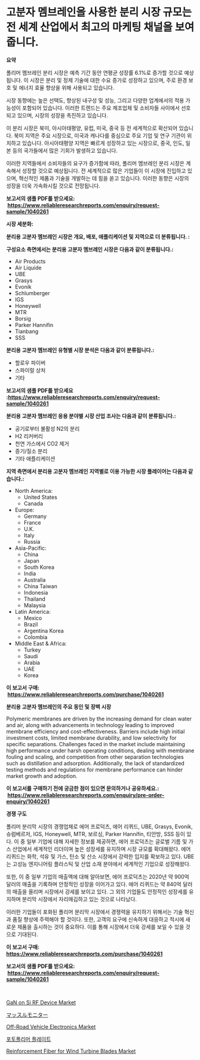 <p><h1>고분자 멤브레인을 사용한 분리 시장 규모는 전 세계 산업에서 최고의 마케팅 채널을 보여줍니다.</h1></p><p><strong>요약</strong></p>
<p><p>폴리머 멤브레인 분리 시장은 예측 기간 동안 연평균 성장률 6.1%로 증가할 것으로 예상됩니다. 이 시장은 분리 및 정제 기술에 대한 수요 증가로 성장하고 있으며, 주로 환경 보호 및 에너지 효율 향상을 위해 사용되고 있습니다.</p><p>시장 동향에는 높은 선택도, 향상된 내구성 및 성능, 그리고 다양한 업계에서의 적용 가능성이 포함되어 있습니다. 이러한 트렌드는 주요 제조업체 및 소비자들 사이에서 선호되고 있으며, 시장의 성장을 촉진하고 있습니다.</p><p>이 분리 시장은 북미, 아시아태평양, 유럽, 미국, 중국 등 전 세계적으로 확산되어 있습니다. 북미 지역은 주요 시장으로, 미국과 캐나다를 중심으로 주요 기업 및 연구 기관이 위치하고 있습니다. 아시아태평양 지역은 빠르게 성장하고 있는 시장으로, 중국, 인도, 일본 등의 국가들에서 많은 기회가 발생하고 있습니다.</p><p>이러한 지역들에서 소비자들의 요구가 증가함에 따라, 폴리머 멤브레인 분리 시장은 계속해서 성장할 것으로 예상됩니다. 전 세계적으로 많은 기업들이 이 시장에 진입하고 있으며, 혁신적인 제품과 기술을 개발하는 데 힘을 쏟고 있습니다. 이러한 동향은 시장의 성장을 더욱 가속화시킬 것으로 전망됩니다.</p></p>
<p><strong>보고서의 샘플 PDF를 받으세요: &nbsp;<a href="https://www.reliableresearchreports.com/enquiry/request-sample/1040261">https://www.reliableresearchreports.com/enquiry/request-sample/1040261</a></strong></p>
<p><strong>시장 세분화:</strong></p>
<p><strong> 분리용 고분자 멤브레인 시장은 개요, 배포, 애플리케이션 및 지역으로 더 분류됩니다. :</strong></p>
<p><strong>구성요소 측면에서는 분리용 고분자 멤브레인 시장은 다음과 같이 분류됩니다.:</strong></p>
<p><ul><li>Air Products</li><li>Air Liquide</li><li>UBE</li><li>Grasys</li><li>Evonik</li><li>Schlumberger</li><li>IGS</li><li>Honeywell</li><li>MTR</li><li>Borsig</li><li>Parker Hannifin</li><li>Tianbang</li><li>SSS</li></ul></p>
<p><strong> 분리용 고분자 멤브레인 유형별 시장 분석은 다음과 같이 분류됩니다.:</strong></p>
<p><ul><li>할로우 파이버</li><li>스파이럴 상처</li><li>기타</li></ul></p>
<p><strong>보고서의 샘플 PDF를 받으세요 :<a href="https://www.reliableresearchreports.com/enquiry/request-sample/1040261">https://www.reliableresearchreports.com/enquiry/request-sample/1040261</a></strong></p>
<p><strong> 분리용 고분자 멤브레인 응용 분야별 시장 산업 조사는 다음과 같이 분류됩니다.:</strong></p>
<p><ul><li>공기로부터 불활성 N2의 분리</li><li>H2 리커버리</li><li>천연 가스에서 CO2 제거</li><li>증기/질소 분리</li><li>기타 애플리케이션</li></ul></p>
<p><strong>지역 측면에서 분리용 고분자 멤브레인 지역별로 이용 가능한 시장 플레이어는 다음과 같습니다.:</strong></p>
<p><ul>
    <li>
        North America:
        <ul>
            <li>United States</li>
            <li>Canada</li>
        </ul>
    </li>
    <li>
        Europe:
        <ul>
            <li>Germany</li>
            <li>France</li>
            <li>U.K.</li>
            <li>Italy</li>
            <li>Russia</li>
        </ul>
    </li>
    <li>
        Asia-Pacific:
        <ul>
            <li>China</li>
            <li>Japan</li>
            <li>South Korea</li>
            <li>India</li>
            <li>Australia</li>
            <li>China Taiwan</li>
            <li>Indonesia</li>
            <li>Thailand</li>
            <li>Malaysia</li>
        </ul>
    </li>
    <li>
        Latin America:
        <ul>
            <li>Mexico</li>
            <li>Brazil</li>
            <li>Argentina Korea</li>
            <li>Colombia</li>
        </ul>
    </li>
    <li>
        Middle East & Africa:
        <ul>
            <li>Turkey</li>
            <li>Saudi</li>
            <li>Arabia</li>
            <li>UAE</li>
            <li>Korea</li>
        </ul>
    </li>
    </ul></p>
<p><strong>이 보고서 구매: &nbsp;<a href="https://www.reliableresearchreports.com/purchase/1040261">https://www.reliableresearchreports.com/purchase/1040261</a></strong></p>
<p><strong>분리용 고분자 멤브레인의 주요 동인 및 장벽 시장</strong></p>
<p><p>Polymeric membranes are driven by the increasing demand for clean water and air, along with advancements in technology leading to improved membrane efficiency and cost-effectiveness. Barriers include high initial investment costs, limited membrane durability, and low selectivity for specific separations. Challenges faced in the market include maintaining high performance under harsh operating conditions, dealing with membrane fouling and scaling, and competition from other separation technologies such as distillation and adsorption. Additionally, the lack of standardized testing methods and regulations for membrane performance can hinder market growth and adoption.</p></p>
<p><strong>이 보고서를 구매하기 전에 궁금한 점이 있으면 문의하거나 공유하세요.: &nbsp;<a href="https://www.reliableresearchreports.com/enquiry/pre-order-enquiry/1040261">https://www.reliableresearchreports.com/enquiry/pre-order-enquiry/1040261</a></strong></p>
<p><strong>경쟁 구도</strong></p>
<p><p>폴리머 분리막 시장의 경쟁업체로 에어 프로덕츠, 에어 리퀴드, UBE, Grasys, Evonik, 슈럼베르저, IGS, Honeywell, MTR, 보르싱, Parker Hannifin, 티안방, SSS 등이 있다. 이 중 일부 기업에 대해 자세한 정보를 제공하면, 에어 프로덕츠는 글로벌 기름 및 가스 산업에서 세계적인 리더이며 높은 성장세를 유지하며 시장 규모를 확대해왔다. 에어 리퀴드는 화학, 석유 및 가스, 탄소 및 산소 시장에서 강력한 입지를 확보하고 있다. UBE는 고성능 엔지니어링 플라스틱 및 산업 소재 분야에서 세계적인 기업으로 성장해왔다.</p><p>또한, 이 중 일부 기업의 매출액에 대해 알아보면, 에어 프로덕츠는 2020년 약 900억 달러의 매출을 기록하며 안정적인 성장을 이어가고 있다. 에어 리퀴드는 약 840억 달러의 매출을 올리며 시장에서 강세를 보이고 있다. 그 외의 기업들도 안정적인 성장세를 유지하며 분리막 시장에서 자리매김하고 있는 것으로 나타났다.</p><p>이러한 기업들이 포화된 폴리머 분리막 시장에서 경쟁력을 유지하기 위해서는 기술 혁신과 품질 향상에 주력해야 할 것이다. 또한, 고객의 요구에 신속하게 대응하고 적시에 새로운 제품을 출시하는 것이 중요하다. 이를 통해 시장에서 더욱 강세를 보일 수 있을 것으로 기대된다.</p></p>
<p><strong>이 보고서 구매: &nbsp; <a href="https://www.reliableresearchreports.com/purchase/1040261">https://www.reliableresearchreports.com/purchase/1040261</a></strong></p>
<p><strong>보고서의 샘플 PDF를 받으세요: &nbsp;<a href="https://www.reliableresearchreports.com/enquiry/request-sample/1040261">https://www.reliableresearchreports.com/enquiry/request-sample/1040261</a></strong><strong></strong></p>
<p>&nbsp;</p>
<p><p><a href="https://flame-sidecar-702.notion.site/GaN-on-Si-RF-Device-Market-A-Comprehensive-Report-of-its-Market-Share-Growth-Trends-2024-2031-cbbffbeacf194676a317409d1a4090e7">GaN on Si RF Device Market</a></p><p><a href="https://medium.com/@ismaelblick2023/%E7%AD%8B%E8%82%89%E3%83%A2%E3%83%8B%E3%82%BF%E3%83%BC%E5%B8%82%E5%A0%B4-%E5%B8%82%E5%A0%B4cagr-%E5%B8%82%E5%A0%B4%E3%83%88%E3%83%AC%E3%83%B3%E3%83%89-%E6%88%90%E9%95%B7%E6%88%A6%E7%95%A5%E3%81%AB%E5%AF%BE%E3%81%99%E3%82%8B%E6%B4%9E%E5%AF%9F-638c781b481f">マッスルモニター</a></p><p><a href="https://issuu.com/reportprime-2/docs/off-road-vehicle-electronics-market-size-2030.pptx">Off-Road Vehicle Electronics Market</a></p><p><a href="https://medium.com/@deangaylotyrd8909867/%EA%B4%91%EC%A4%91%ED%95%A9%ED%8C%90-%EC%8B%9C%EC%9E%A5-%EB%B6%84%EC%84%9D-%EA%B8%80%EB%A1%9C%EB%B2%8C-%EC%82%B0%EC%97%85-%EC%A0%84%EB%A7%9D-%EB%B0%8F-%EC%98%88%EC%B8%A1-2024%EB%85%84%EB%B6%80%ED%84%B0-2031%EB%85%84%EA%B9%8C%EC%A7%80-dc4f492a69b9">포토폴리머 플레이트</a></p><p><a href="https://github.com/irfadac/Market-Research-Report-List-2/blob/main/reinforcement-fiber-for-wind-turbine-blades-market.md">Reinforcement Fiber for Wind Turbine Blades Market</a></p></p>